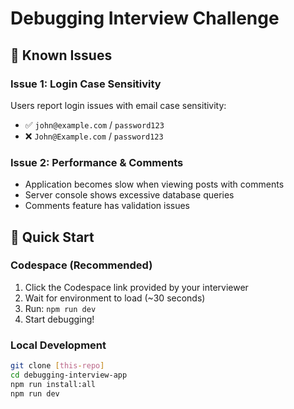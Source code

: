 # Debugging Interview Challenge

## 🐛 Known Issues

### Issue 1: Login Case Sensitivity
Users report login issues with email case sensitivity:
- ✅ `john@example.com` / `password123` 
- ❌ `John@Example.com` / `password123`

### Issue 2: Performance & Comments
- Application becomes slow when viewing posts with comments
- Server console shows excessive database queries
- Comments feature has validation issues

## 🚀 Quick Start

### Codespace (Recommended)
1. Click the Codespace link provided by your interviewer
2. Wait for environment to load (~30 seconds)  
3. Run: `npm run dev`
4. Start debugging!

### Local Development
```bash
git clone [this-repo]
cd debugging-interview-app
npm run install:all
npm run dev